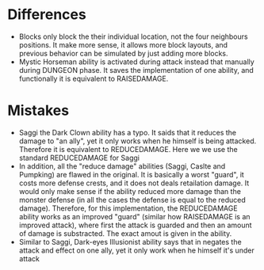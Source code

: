 # Differences
- Blocks only block the their individual location, not the four neighbours positions. It make more sense, it allows more block layouts, and previous behavior can be simulated by just adding more blocks.
- Mystic Horseman ability is activated during attack instead that manually during DUNGEON phase. It saves the implementation of one ability, and functionally it is equivalent to RAISEDAMAGE.

# Mistakes
- Saggi the Dark Clown ability has a typo. It saids that it reduces the damage to "an ally", yet it only works when he himself is being attacked. Therefore it is equivalent to REDUCEDAMAGE. Here we we use the standard REDUCEDAMAGE for Saggi
- In addition, all the "reduce damage" abilities (Saggi, Caslte and Pumpking) are flawed in the original. It is basically a worst "guard", it costs more defense crests, and it does not deals retailation damage. It would only make sense if the ability reduced more damage than the monster defense (in all the cases the defense is equal to the reduced damage). Therefore, for this implementation, the REDUCEDAMAGE ability works as an improved "guard" (similar how RAISEDAMAGE is an improved attack), where first the attack is guarded and then an amount of damage is substracted. The exact amout is given in the ability.
- Similar to Saggi, Dark-eyes Illusionist ability says that in negates the attack and effect on one ally, yet it only work when he himself it's under attack
